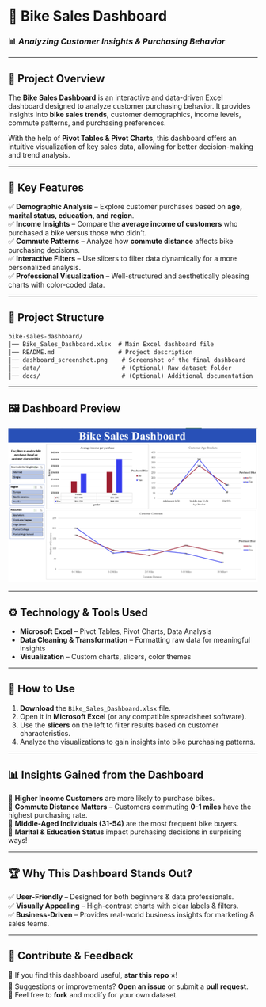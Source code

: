 # 🚴 **Bike Sales Dashboard**  
### 📊 *Analyzing Customer Insights & Purchasing Behavior*

---

## 📌 **Project Overview**
The **Bike Sales Dashboard** is an interactive and data-driven Excel dashboard designed to analyze customer purchasing behavior. It provides insights into **bike sales trends**, customer demographics, income levels, commute patterns, and purchasing preferences.

With the help of **Pivot Tables & Pivot Charts**, this dashboard offers an intuitive visualization of key sales data, allowing for better decision-making and trend analysis.

---

## 🎯 **Key Features**
✅ **Demographic Analysis** – Explore customer purchases based on **age, marital status, education, and region**.  
✅ **Income Insights** – Compare the **average income of customers** who purchased a bike versus those who didn’t.  
✅ **Commute Patterns** – Analyze how **commute distance** affects bike purchasing decisions.  
✅ **Interactive Filters** – Use slicers to filter data dynamically for a more personalized analysis.  
✅ **Professional Visualization** – Well-structured and aesthetically pleasing charts with color-coded data.  

---

## 📂 **Project Structure**
```
bike-sales-dashboard/
│── Bike_Sales_Dashboard.xlsx  # Main Excel dashboard file
│── README.md                  # Project description
│── dashboard_screenshot.png    # Screenshot of the final dashboard
│── data/                       # (Optional) Raw dataset folder
│── docs/                       # (Optional) Additional documentation
```

---

## 🖼 **Dashboard Preview**
![Bike Sales Dashboard](dashboard_screenshot.png)

---

## ⚙️ **Technology & Tools Used**
- **Microsoft Excel** – Pivot Tables, Pivot Charts, Data Analysis
- **Data Cleaning & Transformation** – Formatting raw data for meaningful insights
- **Visualization** – Custom charts, slicers, color themes

---

## 🚀 **How to Use**
1. **Download** the `Bike_Sales_Dashboard.xlsx` file.
2. Open it in **Microsoft Excel** (or any compatible spreadsheet software).
3. Use the **slicers** on the left to filter results based on customer characteristics.
4. Analyze the visualizations to gain insights into bike purchasing patterns.

---

## 📊 **Insights Gained from the Dashboard**
🔹 **Higher Income Customers** are more likely to purchase bikes.  
🔹 **Commute Distance Matters** – Customers commuting **0-1 miles** have the highest purchasing rate.  
🔹 **Middle-Aged Individuals (31-54)** are the most frequent bike buyers.  
🔹 **Marital & Education Status** impact purchasing decisions in surprising ways!  

---

## 🏆 **Why This Dashboard Stands Out?**
✅ **User-Friendly** – Designed for both beginners & data professionals.  
✅ **Visually Appealing** – High-contrast charts with clear labels & filters.  
✅ **Business-Driven** – Provides real-world business insights for marketing & sales teams.  

---

## 📩 **Contribute & Feedback**
🔹 If you find this dashboard useful, **star this repo ⭐**!  
🔹 Suggestions or improvements? **Open an issue** or submit a **pull request**.  
🔹 Feel free to **fork** and modify for your own dataset.  

